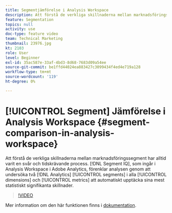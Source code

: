 ```yaml
---
title: Segmentjämförelse i Analysis Workspace
description: Att förstå de verkliga skillnaderna mellan marknadsföringssegment har alltid varit en svår och tidskrävande process. Segmentanalys, som ingår i Analysis Workspace i Adobe Analytics, förenklar den här analysen genom att undersöka vilka två Analytics-segment som helst i alla era dimensioner och mätvärden för att automatiskt upptäcka deras mest statistiskt signifikanta skillnader.
feature: Segmentation
topics: null
activity: use
doc-type: feature video
team: Technical Marketing
thumbnail: 23976.jpg
kt: 2103
role: User
level: Beginner
exl-id: 35ac587e-33af-4bd3-8d68-7683d09a54ee
source-git-commit: be1ffd44024ea883427c3099434f4ed4e719a128
workflow-type: tm+mt
source-wordcount: '119'
ht-degree: 0%

---
```


# [!UICONTROL Segment] Jämförelse i Analysis Workspace {#segment-comparison-in-analysis-workspace}

Att förstå de verkliga skillnaderna mellan marknadsföringssegment har alltid varit en svår och tidskrävande process. [!DNL Segment IQ], som ingår i Analysis Workspace i Adobe Analytics, förenklar analysen genom att undersöka två [!DNL Analytics] [!UICONTROL segments] i alla [!UICONTROL dimensions] och [!UICONTROL metrics] att automatiskt upptäcka sina mest statistiskt signifikanta skillnader.

>[!VIDEO](https://video.tv.adobe.com/v/23976/?quality=12)

Mer information om den här funktionen finns i [dokumentation](https://experienceleague.adobe.com/docs/analytics/analyze/analysis-workspace/panels/segment-comparison/segment-comparison.html?lang=en).
